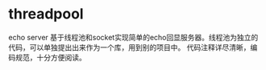 # threadpool
echo server
基于线程池和socket实现简单的echo回显服务器。线程池为独立的代码，可以单独提出出来作为一个库，用到别的项目中。
代码注释详尽清晰，编码规范，十分方便阅读。
